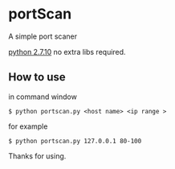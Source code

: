 # portScan
A simple port scaner 

[python 2.7.10]() no extra libs required.

## How to use 

in command window

```
$ python portscan.py <host name> <ip range >
```

for example 

```
$ python portscan.py 127.0.0.1 80-100
```

Thanks for using.